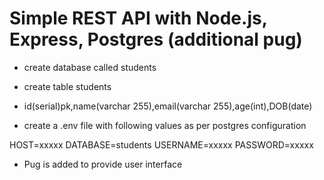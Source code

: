 # Simple REST API with Node.js, Express, Postgres (additional pug)


- create database called students
- create table students
- id(serial)pk,name(varchar 255),email(varchar 255),age(int),DOB(date)

- create a .env file with following values as per postgres configuration

HOST=xxxxx
DATABASE=students
USERNAME=xxxxx
PASSWORD=xxxxx

- Pug is added to provide user interface


